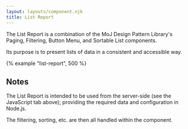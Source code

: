 ```yaml
---
layout: layouts/component.njk
title: List Report
---
```


The List Report is a combination of the MoJ Design Pattern Library's Paging, Filtering, Button Menu, and Sortable List components.

Its purpose is to present lists of data in a consistent and accessible way.

{% example "list-report", 500 %}

## Notes

The List Report is intended to be used from the server-side (see the JavaScript tab  above); providing the required data and configuration in Node.js.

The filtering, sorting, etc. are then all handled within the component.